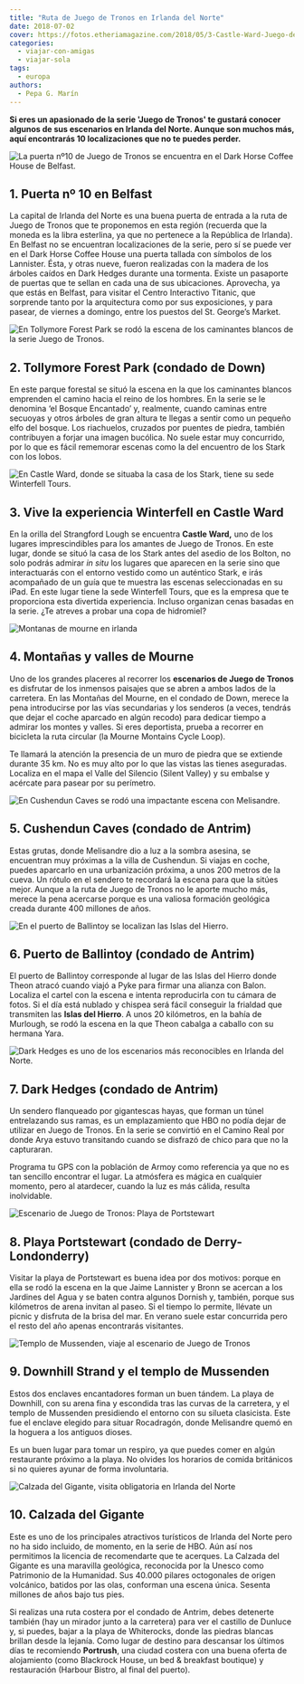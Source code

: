 ```yaml
---
title: "Ruta de Juego de Tronos en Irlanda del Norte"
date: 2018-07-02
cover: https://fotos.etheriamagazine.com/2018/05/3-Castle-Ward-Juego-de-Tronos-Irlanda-Norte.jpg
categories: 
  - viajar-con-amigas
  - viajar-sola
tags: 
  - europa
authors: 
  - Pepa G. Marín
---
```


**Si eres un apasionado de la serie 'Juego de Tronos' te gustará conocer algunos de sus 
escenarios en Irlanda del Norte. Aunque son muchos más, aquí encontrarás 10 
localizaciones que no te puedes perder.** 

![La puerta nº10 de Juego de Tronos se encuentra en el Dark Horse Coffee House de Belfast.](https://fotos.etheriamagazine.com/2018/05/1-Puerta-Belfast-Juego-de-Tronos-Irlanda-Norte.jpg "La puerta nº10 de Juego de Tronos se encuentra en el Dark Horse Coffee House de Belfast.")

## 1\. Puerta nº 10 en Belfast

La capital de Irlanda del Norte es una buena puerta de entrada a la ruta de Juego de 
Tronos que te proponemos en esta región (recuerda que la moneda es la libra esterlina, 
ya que no pertenece a la República de Irlanda). En Belfast no se encuentran 
localizaciones de la serie, pero sí se puede ver en el Dark Horse Coffee House una 
puerta tallada con símbolos de los Lannister. Ésta, y otras nueve, fueron realizadas con 
la madera de los árboles caídos en Dark Hedges durante una tormenta. Existe un pasaporte 
de puertas que te sellan en cada una de sus ubicaciones. Aprovecha, ya que estás en 
Belfast, para visitar el Centro Interactivo Titanic, que sorprende tanto por la 
arquitectura como por sus exposiciones, y para pasear, de viernes a domingo, entre los 
puestos del St. George’s Market. 

![En Tollymore Forest Park se rodó la escena de los caminantes blancos de la serie Juego de Tronos.](https://fotos.etheriamagazine.com/2018/05/2-Tollymore-Forest-Park-Juego-de-Tronos-Irlanda-Norte.jpg "En Tollymore Forest Park se rodó la escena de los caminantes blancos de la serie Juego de Tronos.")

## 2\. Tollymore Forest Park (condado de Down)

En este parque forestal se situó la escena en la que los caminantes blancos emprenden el 
camino hacia el reino de los hombres. En la serie se le denomina ‘el Bosque Encantado’ 
y, realmente, cuando caminas entre secuoyas y otros árboles de gran altura te llegas a 
sentir como un pequeño elfo del bosque. Los riachuelos, cruzados por puentes de piedra, 
también contribuyen a forjar una imagen bucólica. No suele estar muy concurrido, por lo 
que es fácil rememorar escenas como la del encuentro de los Stark con los lobos. 

![En Castle Ward, donde se situaba la casa de los Stark, tiene su sede Winterfell Tours.](https://fotos.etheriamagazine.com/2018/05/3-Castle-Ward-Juego-de-Tronos-Irlanda-Norte.jpg "En Castle Ward, donde se situaba la casa de los Stark, tiene su sede Winterfell Tours.")

## 3\. Vive la experiencia Winterfell en Castle Ward

En la orilla del Strangford Lough se encuentra **Castle Ward,** uno de los lugares 
imprescindibles para los amantes de Juego de Tronos. En este lugar, donde se situó la 
casa de los Stark antes del asedio de los Bolton, no solo podrás admirar _in situ_ los 
lugares que aparecen en la serie sino que interactuarás con el entorno vestido como un 
auténtico Stark, e irás acompañado de un guía que te muestra las escenas seleccionadas 
en su iPad. En este lugar tiene la sede Winterfell Tours, que es la empresa que te 
proporciona esta divertida experiencia. Incluso organizan cenas basadas en la serie. ¿Te 
atreves a probar una copa de hidromiel? 

![Montanas de mourne en irlanda](https://fotos.etheriamagazine.com/2018/05/4-Montañas-Mourne-Juego-de-Tronos-Irlanda-Norte.jpg "Montañas del Mourne.")

## 4\. Montañas y valles de Mourne

Uno de los grandes placeres al recorrer los **escenarios de Juego de Tronos** es 
disfrutar de los inmensos paisajes que se abren a ambos lados de la carretera. En las 
Montañas del Mourne, en el condado de Down, merece la pena introducirse por las vías 
secundarias y los senderos (a veces, tendrás que dejar el coche aparcado en algún 
recodo) para dedicar tiempo a admirar los montes y valles. Si eres deportista, prueba a 
recorrer en bicicleta la ruta circular (la Mourne Montains Cycle Loop). 

Te llamará la atención la presencia de un muro de piedra que se extiende durante 35 km. 
No es muy alto por lo que las vistas las tienes aseguradas. Localiza en el mapa el Valle 
del Silencio (Silent Valley) y su embalse y acércate para pasear por su perímetro. 

![En Cushendun Caves se rodó una impactante escena con Melisandre.](https://fotos.etheriamagazine.com/2018/05/5-Cueva-Cushendun-Juego-de-Tronos-Irlanda-Norte.jpg "En Cushendun Caves se rodó una impactante escena con Melisandre.")

## 5\. Cushendun Caves (condado de Antrim)

Estas grutas, donde Melisandre dio a luz a la sombra asesina, se encuentran muy próximas 
a la villa de Cushendun. Si viajas en coche, puedes aparcarlo en una urbanización 
próxima, a unos 200 metros de la cueva. Un rótulo en el sendero te recordará la escena 
para que la sitúes mejor. Aunque a la ruta de Juego de Tronos no le aporte mucho más, 
merece la pena acercarse porque es una valiosa formación geológica creada durante 400 
millones de años. 

![En el puerto de Ballintoy se localizan las Islas del Hierro.](https://fotos.etheriamagazine.com/2018/05/6-Puerto-de-Balintoy-Juego-de-Tronos-Irlanda-Norte.jpg "En el puerto de Ballintoy se localizan las Islas del Hierro.")

## 6\. Puerto de Ballintoy (condado de Antrim)

El puerto de Ballintoy corresponde al lugar de las Islas del Hierro donde Theon atracó 
cuando viajó a Pyke para firmar una alianza con Balon. Localiza el cartel con la escena 
e intenta reproducirla con tu cámara de fotos. Si el día está nublado y chispea será 
fácil conseguir la frialdad que transmiten las **Islas del Hierro**. A unos 20 
kilómetros, en la bahía de Murlough, se rodó la escena en la que Theon cabalga a caballo 
con su hermana Yara. 

![Dark Hedges es uno de los escenarios más reconocibles en Irlanda del Norte.](https://fotos.etheriamagazine.com/2018/05/7-Dark-Hedges-Juego-de-Tronos-Irlanda-Norte.jpg "Dark Hedges es uno de los escenarios más reconocibles en Irlanda del Norte.")

## 7\. Dark Hedges (condado de Antrim)

Un sendero flanqueado por gigantescas hayas, que forman un túnel entrelazando sus ramas, 
es un emplazamiento que HBO no podía dejar de utilizar en Juego de Tronos. En la serie 
se convirtió en el Camino Real por donde Arya estuvo transitando cuando se disfrazó de 
chico para que no la capturaran. 

Programa tu GPS con la población de Armoy como referencia ya que no es tan sencillo 
encontrar el lugar. La atmósfera es mágica en cualquier momento, pero al atardecer, 
cuando la luz es más cálida, resulta inolvidable. 

![Escenario de Juego de Tronos: Playa de Portstewart](https://fotos.etheriamagazine.com/2018/05/8-Portstewart-Strand-Juego-de-Tronos-Irlanda-Norte.jpg "Jaime Lannister y Bronn acuden a la playa de Portstewart para ir a los Jardines del Agua.")

## 8\. Playa Portstewart (condado de Derry-Londonderry)

Visitar la playa de Portstewart es buena idea por dos motivos: porque en ella se rodó la 
escena en la que Jaime Lannister y Bronn se acercan a los Jardines del Agua y se baten 
contra algunos Dornish y, también, porque sus kilómetros de arena invitan al paseo. Si 
el tiempo lo permite, llévate un picnic y disfruta de la brisa del mar. En verano suele 
estar concurrida pero el resto del año apenas encontrarás visitantes. 

![Templo de Mussenden, viaje al escenario de Juego de Tronos](https://fotos.etheriamagazine.com/2018/05/9-Temple-09.jpg "Templo de Mussenden (O.T. Irlanda)")

## 9\. Downhill Strand y el templo de Mussenden

Estos dos enclaves encantadores forman un buen tándem. La playa de Downhill, con su 
arena fina y escondida tras las curvas de la carretera, y el templo de Mussenden 
presidiendo el entorno con su silueta clasicista. Este fue el enclave elegido para 
situar Rocadragón, donde Melisandre quemó en la hoguera a los antiguos dioses. 

Es un buen lugar para tomar un respiro, ya que puedes comer en algún restaurante próximo 
a la playa. No olvides los horarios de comida británicos si no quieres ayunar de forma 
involuntaria. 

![Calzada del Gigante, visita obligatoria en Irlanda del Norte](https://fotos.etheriamagazine.com/2018/05/10-Calzada-del-Gigante-Juego-de-Tronos-Irlanda-Norte.jpg "Los 40.000 pilares octogonales de origen volcánico de la Calzada del Gigante justifican su visita.")

## 10\. Calzada del Gigante

Este es uno de los principales atractivos turísticos de Irlanda del Norte pero no ha 
sido incluido, de momento, en la serie de HBO. Aún así nos permitimos la licencia de 
recomendarte que te acerques. La Calzada del Gigante es una maravilla geológica, 
reconocida por la Unesco como Patrimonio de la Humanidad. Sus 40.000 pilares octogonales 
de origen volcánico, batidos por las olas, conforman una escena única. Sesenta millones 
de años bajo tus pies. 

Si realizas una ruta costera por el condado de Antrim, debes detenerte también (hay un 
mirador junto a la carretera) para ver el castillo de Dunluce y, si puedes, bajar a la 
playa de Whiterocks, donde las piedras blancas brillan desde la lejanía. Como lugar de 
destino para descansar los últimos días te recomiendo **Portrush**, una ciudad costera 
con una buena oferta de alojamiento (como Blackrock House, un bed & breakfast boutique) 
y restauración (Harbour Bistro, al final del puerto).
